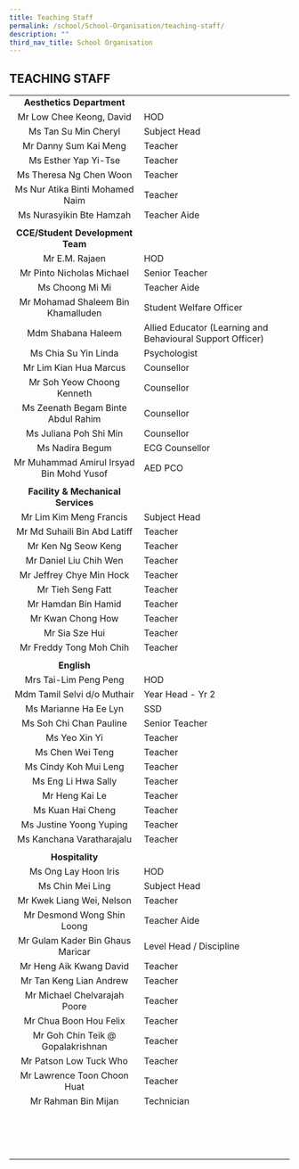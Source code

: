 ```yaml
---
title: Teaching Staff
permalink: /school/School-Organisation/teaching-staff/
description: ""
third_nav_title: School Organisation
---
```

## TEACHING STAFF

|   |   |
|:-:|---|
| **Aesthetics Department**  |   |
| Mr Low Chee Keong, David  | HOD  |
| Ms Tan Su Min Cheryl  | Subject Head  |
| Mr Danny Sum Kai Meng  | Teacher  |
| Ms Esther Yap Yi-Tse  | Teacher  |
| Ms Theresa Ng Chen Woon  | Teacher  |
| Ms Nur Atika Binti Mohamed Naim  | Teacher  |
| Ms Nurasyikin Bte Hamzah  | Teacher Aide  |
|   |   |
| **CCE/Student Development Team**  |   |
| Mr E.M. Rajaen  | HOD  |
| Mr Pinto Nicholas Michael  | Senior Teacher  |
| Ms Choong Mi Mi  | Teacher Aide  |
| Mr Mohamad Shaleem Bin Khamalluden  | Student Welfare Officer  |
| Mdm Shabana Haleem  | Allied Educator (Learning and Behavioural Support Officer)  |
| Ms Chia Su Yin Linda  | Psychologist  |
| Mr Lim Kian Hua Marcus  | Counsellor  |
| Mr Soh Yeow Choong Kenneth  | Counsellor |
| Ms Zeenath Begam Binte Abdul Rahim  | Counsellor  |
| Ms Juliana Poh Shi Min  | Counsellor  |
| Ms Nadira Begum  | ECG Counsellor  |
| Mr Muhammad Amirul Irsyad Bin Mohd Yusof  | AED PCO  |
|   |   |
| **Facility & Mechanical Services**  |   |
| Mr Lim Kim Meng Francis  | Subject Head  |
| Mr Md Suhaili Bin Abd Latiff  | Teacher  |
| Mr Ken Ng Seow Keng  | Teacher  |
| Mr Daniel Liu Chih Wen  | Teacher  |
| Mr Jeffrey Chye Min Hock  | Teacher  |
| Mr Tieh Seng Fatt  | Teacher  |
| Mr Hamdan Bin Hamid  | Teacher  |
| Mr Kwan Chong How  | Teacher  |
| Mr Sia Sze Hui  | Teacher  |
| Mr Freddy Tong Moh Chih  | Teacher  |
|   |   |
| **English**  |   |
| Mrs Tai-Lim Peng Peng  | HOD  |
| Mdm Tamil Selvi d/o Muthair  | Year Head - Yr 2  |
| Ms Marianne Ha Ee Lyn  | SSD  |
| Ms Soh Chi Chan Pauline  | Senior Teacher  |
| Ms Yeo Xin Yi  | Teacher  |
| Ms Chen Wei Teng  | Teacher  |
| Ms Cindy Koh Mui Leng  | Teacher  |
| Ms Eng Li Hwa Sally  |  Teacher |
| Mr Heng Kai Le  | Teacher  |
| Ms Kuan Hai Cheng  | Teacher  |
| Ms Justine Yoong Yuping  | Teacher  |
| Ms Kanchana Varatharajalu  | Teacher  |
|   |   |
| **Hospitality**  |   |
|  Ms Ong Lay Hoon Iris | HOD  |
| Ms Chin Mei Ling  | Subject Head  |
| Mr Kwek Liang Wei, Nelson  | Teacher  |
| Mr Desmond Wong Shin Loong  | Teacher Aide  |
| Mr Gulam Kader Bin Ghaus Maricar  | Level Head / Discipline  |
| Mr Heng Aik Kwang David  | Teacher  |
| Mr Tan Keng Lian Andrew  | Teacher  |
| Mr Michael Chelvarajah Poore  | Teacher  |
| Mr Chua Boon Hou Felix  |  Teacher |
| Mr Goh Chin Teik @ Gopalakrishnan  | Teacher  |
| Mr Patson Low Tuck Who  | Teacher  |
| Mr Lawrence Toon Choon Huat  | Teacher  |
| Mr Rahman Bin Mijan  | Technician  |
|   |   |
|   |   |
|   |   |
|   |   |
|   |   |
|   |   |
|   |   |
|   |   |
|   |   |
|   |   |
|   |   |
|   |   |
|   |   |
|   |   |
|   |   |
